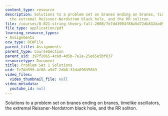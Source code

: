 ```yaml
---
content_type: resource
description: Solutions to a problem set on branes ending on branes, timelike oscillators,
  the extremal Reissner-Nordstrom black hole, and the RR soliton.
file: /courses/8-821-string-theory-fall-2008/7e7dd3994f88a5d72db832da090358b3_soln01.pdf
file_type: application/pdf
learning_resource_types:
- Assignments
ocw_type: OCWFile
parent_title: Assignments
parent_type: CourseSection
parent_uid: 397f2065-4c6d-4d5b-7e2e-25e65e5bf037
resourcetype: Document
title: Problem Set 1 Solutions
uid: 7e7dd399-4f88-a5d7-2db8-32da090358b3
video_files:
  video_thumbnail_file: null
video_metadata:
  youtube_id: null
---
```

Solutions to a problem set on branes ending on branes, timelike oscillators, the extremal Reissner-Nordstrom black hole, and the RR soliton.

